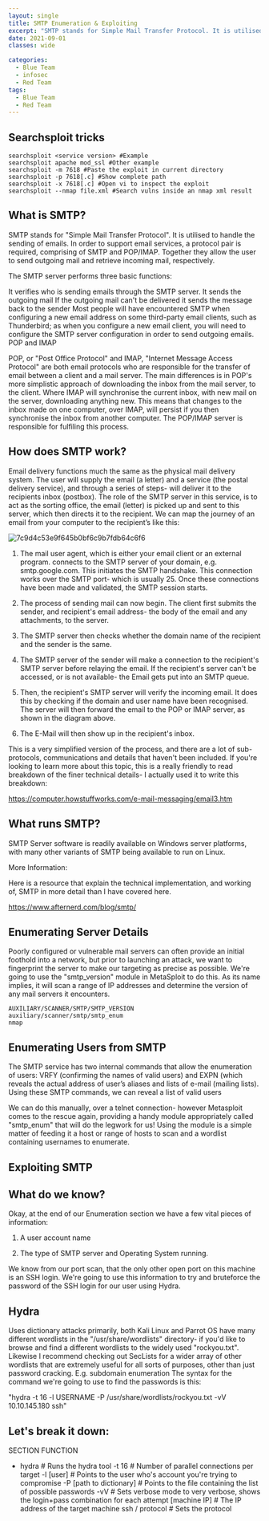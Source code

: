 ```yaml
---
layout: single
title: SMTP Enumeration & Exploiting
excerpt: "SMTP stands for Simple Mail Transfer Protocol. It is utilised to handle the sending of emails. In order to support email services, a protocol pair is required, comprising of SMTP and POP/IMAP. Together they allow the user to send outgoing mail and retrieve incoming mail, respectively."
date: 2021-09-01
classes: wide

categories:
  - Blue Team
  - infosec
  - Red Team
tags:
  - Blue Team
  - Red Team
---
```


## Searchsploit tricks

```
searchsploit <service version> #Example
searchsploit apache mod_ssl #Other example
searchsploit -m 7618 #Paste the exploit in current directory
searchsploit -p 7618[.c] #Show complete path
searchsploit -x 7618[.c] #Open vi to inspect the exploit
searchsploit --nmap file.xml #Search vulns inside an nmap xml result
```

##  What is SMTP?

SMTP stands for "Simple Mail Transfer Protocol". It is utilised to handle the sending of emails. In order to support email services, a protocol pair is required, comprising of SMTP and POP/IMAP. Together they allow the user to send outgoing mail and retrieve incoming mail, respectively.

The SMTP server performs three basic functions:

 It verifies who is sending emails through the SMTP server.
 It sends the outgoing mail
 If the outgoing mail can't be delivered it sends the message back to the sender
Most people will have encountered SMTP when configuring a new email address on some third-party email clients, such as Thunderbird; as when you configure a new email client, you will need to configure the SMTP server configuration in order to send outgoing emails.
POP and IMAP

POP, or "Post Office Protocol" and IMAP, "Internet Message Access Protocol" are both email protocols who are responsible for the transfer of email between a client and a mail server. The main differences is in POP's more simplistic approach of downloading the inbox from the mail server, to the client. Where IMAP will synchronise the current inbox, with new mail on the server, downloading anything new. This means that changes to the inbox made on one computer, over IMAP, will persist if you then synchronise the inbox from another computer. The POP/IMAP server is responsible for fulfiling this process.

## How does SMTP work?

Email delivery functions much the same as the physical mail delivery system. The user will supply the email (a letter) and a service (the postal delivery service), and through a series of steps- will deliver it to the recipients inbox (postbox). The role of the SMTP server in this service, is to act as the sorting office, the email (letter) is picked up and sent to this server, which then directs it to the recipient.
We can map the journey of an email from your computer to the recipient’s like this:


![7c9d4c53e9f645b0bf6c9b7fdb64c6f6](https://user-images.githubusercontent.com/89842187/131668149-809ee22a-6d22-4e8b-9f2b-3d9455146795.png)


1. The mail user agent, which is either your email client or an external program. connects to the SMTP server of your domain, e.g. smtp.google.com. This initiates the SMTP handshake. This connection works over the SMTP port- which is usually 25. Once these connections have been made and validated, the SMTP session starts.

2. The process of sending mail can now begin. The client first submits the sender, and recipient's email address- the body of the email and any attachments, to the server.

3. The SMTP server then checks whether the domain name of the recipient and the sender is the same.

4. The SMTP server of the sender will make a connection to the recipient's SMTP server before relaying the email. If the recipient's server can't be accessed, or is not available- the Email gets put into an SMTP queue.

5. Then, the recipient's SMTP server will verify the incoming email. It does this by checking if the domain and user name have been recognised. The server will then forward the email to the POP or IMAP server, as shown in the diagram above.

6. The E-Mail will then show up in the recipient's inbox.

This is a very simplified version of the process, and there are a lot of sub-protocols, communications and details that haven't been included. If you're looking to learn more about this topic, this is a really friendly to read breakdown of the finer technical details- I actually used it to write this breakdown:

https://computer.howstuffworks.com/e-mail-messaging/email3.htm

## What runs SMTP?

SMTP Server software is readily available on Windows server platforms, with many other variants of SMTP being available to run on Linux.

More Information:

Here is a resource that explain the technical implementation, and working of, SMTP in more detail than I have covered here.

https://www.afternerd.com/blog/smtp/ 


## Enumerating Server Details

Poorly configured or vulnerable mail servers can often provide an initial foothold into a network, but prior to launching an attack, we want to fingerprint the server to make our targeting as precise as possible. We're going to use the "smtp_version" module in MetaSploit to do this. As its name implies, it will scan a range of IP addresses and determine the version of any mail servers it encounters.

```
AUXILIARY/SCANNER/SMTP/SMTP_VERSION
auxiliary/scanner/smtp/smtp_enum
nmap
```

##  Enumerating Users from SMTP

The SMTP service has two internal commands that allow the enumeration of users: VRFY (confirming the names of valid users) and EXPN (which reveals the actual address of user’s aliases and lists of e-mail (mailing lists). Using these SMTP commands, we can reveal a list of valid users

We can do this manually, over a telnet connection- however Metasploit comes to the rescue again, providing a handy module appropriately called "smtp_enum" that will do the legwork for us! Using the module is a simple matter of feeding it a host or range of hosts to scan and a wordlist containing usernames to enumerate.

## Exploiting SMTP


## What do we know?

Okay, at the end of our Enumeration section we have a few vital pieces of information:

1. A user account name

2. The type of SMTP server and Operating System running.

We know from our port scan, that the only other open port on this machine is an SSH login. We're going to use this information to try and bruteforce the password of the SSH login for our user using Hydra.


## Hydra 

Uses dictionary attacks primarily, both Kali Linux and Parrot OS have many different wordlists in the "/usr/share/wordlists" directory- if you'd like to browse and find a different wordlists to the widely used "rockyou.txt". Likewise I recommend checking out SecLists for a wider array of other wordlists that are extremely useful for all sorts of purposes, other than just password cracking. E.g. subdomain enumeration
The syntax for the command we're going to use to find the passwords is this:

"hydra -t 16 -l USERNAME -P /usr/share/wordlists/rockyou.txt -vV 10.10.145.180 ssh"


## Let's break it down:


SECTION	FUNCTION
- hydra	# Runs the hydra tool
-t 16 # Number of parallel connections per target
-l [user]	# Points to the user who's account you're trying to compromise
-P [path to dictionary]	# Points to the file containing the list of possible passwords
-vV # Sets verbose mode to very verbose, shows the login+pass combination for each attempt
[machine IP] # The IP address of the target machine
ssh / protocol	# Sets the protocol
